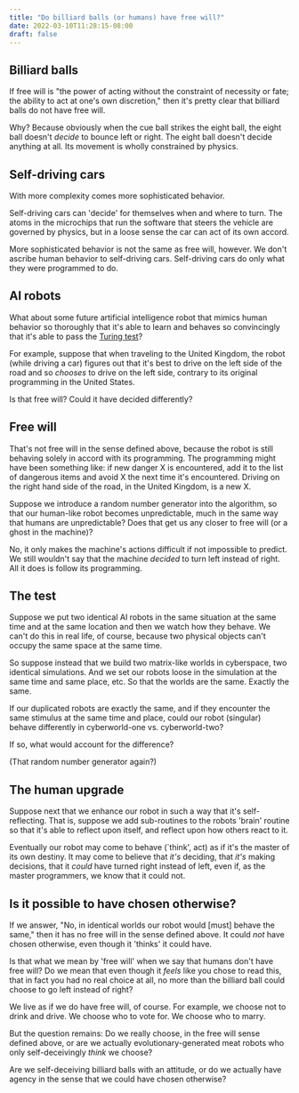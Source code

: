 ```yaml
---
title: "Do billiard balls (or humans) have free will?"
date: 2022-03-10T11:28:15-08:00
draft: false
---
```



## Billiard balls

If free will is "the power of acting without the constraint of
necessity or fate; the ability to act at one's own discretion," then
it's pretty clear that billiard balls do not have free will.

Why? Because obviously when the cue ball strikes the eight ball, the
eight ball doesn't _decide_ to bounce left or right. The eight ball
doesn't decide anything at all. Its movement is wholly
constrained by physics.


## Self-driving cars

With more complexity comes more sophisticated behavior.

Self-driving cars can 'decide' for themselves when and
where to turn. The atoms in the microchips that run the software that
steers the vehicle are governed by physics, but in a loose sense the
car can act of its own accord.

More sophisticated behavior is not the same as free will, however. We
don't ascribe human behavior to self-driving cars. Self-driving cars
do only what they were programmed to do.

## AI robots

What about some future artificial intelligence robot that mimics
human behavior so thoroughly that it's able to learn and behaves so
convincingly that it's able to pass the [Turing
test](https://en.wikipedia.org/wiki/Turing_test)?

For example, suppose that when traveling to the United Kingdom, the
robot (while driving a car) figures out that it's best to drive on
the left side of the road and so _chooses_ to drive on the left side,
contrary to its original programming in the United States.

Is that free will? Could it have decided differently?


## Free will

That's not free will in the sense defined above, because the robot is
still behaving solely in accord with its programming. The programming
might have been something like: if new danger X is encountered, add
it to the list of dangerous items and avoid X the next time it's
encountered. Driving on the right hand side of the road, in the
United Kingdom, is a new X.

Suppose we introduce a random number generator into the algorithm, so
that our human-like robot becomes unpredictable, much in the same way
that humans are unpredictable? Does that get us any closer to free
will (or a ghost in the machine)?

No, it only makes the machine's actions difficult if not impossible
to predict. We still wouldn't say that the machine _decided_ to
turn left instead of right. All it does is follow its programming.

## The test

Suppose we put two identical AI robots in the same situation at the
same time and at the same location and then we watch how they behave.
We can't do this in real life, of course, because two physical
objects can't occupy the same space at the same time.

So suppose instead that we build two matrix-like worlds in
cyberspace, two identical simulations. And we set our robots loose in
the simulation at the same time and same place, etc. So that the
worlds are the same. Exactly the same.

If our duplicated robots are exactly the same, and if they encounter
the same stimulus at the same time and place, could our robot
(singular) behave differently in cyberworld-one vs. cyberworld-two?

If so, what would account for the difference?

(That random number generator again?)

## The human upgrade

Suppose next that we enhance our robot in such a way that it's
self-reflecting. That is, suppose we add sub-routines to the robots
'brain' routine so that it's able to reflect upon itself, and reflect
upon how others react to it.

Eventually our robot may come to behave (`think', act) as if it's the
master of its own destiny. It may come to believe that _it's_
deciding, that _it's_ making decisions, that it _could_ have turned
right instead of left, even if, as the master programmers, we know
that it could not.


## Is it possible to have chosen otherwise?

If we answer, "No, in identical worlds our robot would [must] behave
the same," then it has no free will in the sense defined above. It
could _not_ have chosen otherwise, even though it 'thinks' it could
have.

Is that what we mean by 'free will' when we say that humans don't
have free will? Do we mean that even though it _feels_ like you chose
to read this, that in fact you had no real choice at all, no more
than the billiard ball could choose to go left instead of right?

We live as if we do have free will, of course. For example, we choose
not to drink and drive. We choose who to vote for. We choose who to
marry.


But the question remains: Do we really choose, in the free will sense
defined above, or are we actually evolutionary-generated meat robots
who only self-deceivingly _think_ we choose?

Are we self-deceiving billiard balls with an attitude, or do we
actually have agency in the sense that we could have chosen
otherwise?
